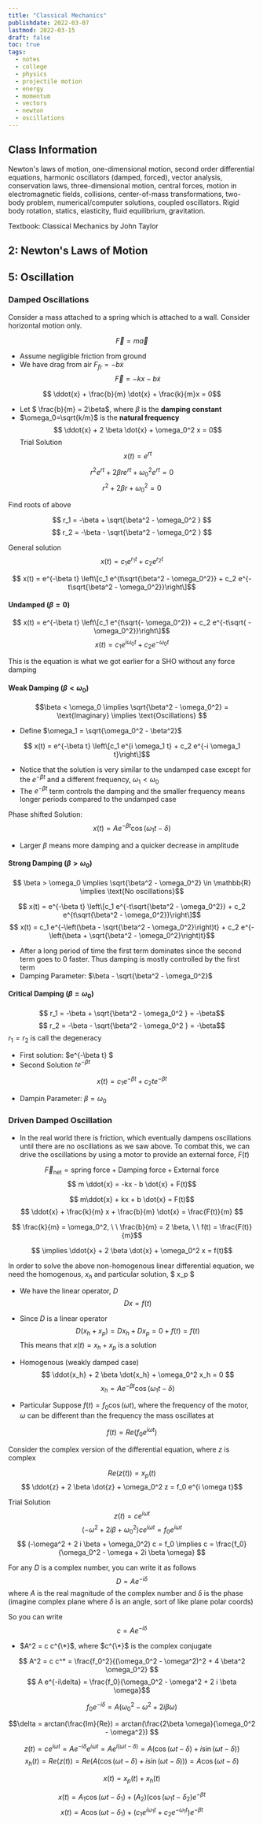 ```yaml
---
title: "Classical Mechanics"
publishdate: 2022-03-07
lastmod: 2022-03-15
draft: false
toc: true
tags:
  - notes
  - college
  - physics
  - projectile motion
  - energy
  - momentum
  - vectors
  - newton
  - oscillations
---
```


## Class Information
Newton's laws of motion, one-dimensional motion, second order differential equations, harmonic oscillators (damped, forced), vector analysis, conservation laws, three-dimensional motion, central forces, motion in electromagnetic fields, collisions, center-of-mass transformations, two-body problem, numerical/computer solutions, coupled oscillators. Rigid body rotation, statics, elasticity, fluid equilibrium, gravitation.

Textbook: Classical Mechanics by John Taylor

## 2: Newton's Laws of Motion

## 5: Oscillation

### Damped Oscillations
Consider a mass attached to a spring which is attached to a wall. Consider horizontal motion only.

$$ \vec{F} =m \vec{a}$$
* Assume negligible friction from ground
* We have drag from air $F_{fr} = -b \dot{x}$
$$ \vec{F} = -kx - b \dot{x}$$

$$ \ddot{x} + \frac{b}{m} \dot{x} + \frac{k}{m}x = 0$$
* Let $ \frac{b}{m} = 2\beta$, where $\beta$ is the **damping constant**
* $\omega_0=\sqrt{k/m}$ is the **natural frequency**
$$ \ddot{x} + 2 \beta \dot{x} + \omega_0^2 x = 0$$
Trial Solution 
$$x(t) = e^{rt}$$

$$ r^2 e^{rt} + 2 \beta r e^{rt} + \omega_0^2 e^{rt} = 0$$
$$ r^2  + 2 \beta r  + \omega_0^2 = 0$$

Find roots of above

$$ r_1 = -\beta + \sqrt{\beta^2 - \omega_0^2 } $$
$$ r_2 = -\beta - \sqrt{\beta^2 - \omega_0^2 } $$

General solution
$$ x(t) = c_1 e^{r_1 t} + c_2 e^{r_2 t}$$

$$ x(t) = e^{-\beta t} \left\[c_1 e^{t\sqrt{\beta^2 - \omega_0^2}} + c_2 e^{-t\sqrt{\beta^2 - \omega_0^2}}\right\]$$

#### Undamped ($\beta = 0$)
$$ x(t) = e^{-\beta t} \left\[c_1 e^{t\sqrt{- \omega_0^2}} + c_2 e^{-t\sqrt{ - \omega_0^2}}\right\]$$
$$ x(t) = c_1 e^{i\omega_0 t} + c_2 e^{-\omega_0 t}$$

This is the equation is what we got earlier for a SHO without any force damping

#### Weak Damping ($\beta < \omega_0$)
$$\beta < \omega_0 \implies \sqrt{\beta^2 - \omega_0^2} = \text{Imaginary} \implies \text{Oscillations} $$

* Define $\omega_1 = \sqrt{\omega_0^2 - \beta^2}$

$$ x(t) = e^{-\beta t} \left\[c_1 e^{i \omega_1 t} + c_2 e^{-i \omega_1 t}\right\]$$
* Notice that the solution is very similar to the undamped case except for the $e^{-\beta t}$ and a different frequency, $\omega_1 < \omega_0$
* The $e^{-\beta t}$ term controls the damping and the smaller frequency means longer periods compared to the undamped case

Phase shifted Solution:
$$ x(t) = Ae^{-\beta t} \cos (\omega_1 t - \delta) $$

* Larger $\beta$ means more damping and a quicker decrease in amplitude

#### Strong Damping ($\beta > \omega_0$)
$$ \beta > \omega_0 \implies \sqrt{\beta^2 - \omega_0^2} \in \mathbb{R} \implies \text{No oscillations}$$

$$ x(t) = e^{-\beta t} \left\[c_1 e^{-t\sqrt{\beta^2 - \omega_0^2}} + c_2 e^{t\sqrt{\beta^2 - \omega_0^2}}\right\]$$
$$ x(t) = c_1 e^{-\left(\beta  - \sqrt{\beta^2 - \omega_0^2}\right)t} + c_2 e^{-\left(\beta + \sqrt{\beta^2 - \omega_0^2}\right)t}$$

* After a long period of time the first term dominates since the second term goes to 0 faster. Thus damping is mostly controlled by the first term
* Damping Parameter: $\beta - \sqrt{\beta^2 - \omega_0^2}$

#### Critical Damping ($\beta = \omega_0$)
$$ r_1 = -\beta + \sqrt{\beta^2 - \omega_0^2 }  = -\beta$$
$$ r_2 = -\beta - \sqrt{\beta^2 - \omega_0^2 } = -\beta$$
$r_1 = r_2$ is call the degeneracy

* First solution: $e^{-\beta t} $
* Second Solution $t e^{-\beta t}$

$$ x(t) = c_1 e^{-\beta t} + c_2 t e^{-\beta t}$$
* Dampin Parameter: $\beta = \omega_0$

### Driven Damped Oscillation
* In the real world there is friction, which eventually dampens oscillations until there are no oscillations as we saw above. To combat this, we can drive the oscillations by using a motor to provide an external force, $F(t)$

$$ \vec{F}_{\text{net}} = \text{spring force} + \text{Damping force} + \text{External force} $$
$$ m \ddot{x} = -kx - b \dot{x} + F(t)$$

$$ m\ddot{x} + kx + b \dot{x} = F(t)$$
$$ \ddot{x} + \frac{k}{m} x + \frac{b}{m} \dot{x} = \frac{F(t)}{m} $$

$$ \frac{k}{m} = \omega_0^2, \ \ \frac{b}{m} = 2 \beta, \ \ f(t) = \frac{F(t)}{m}$$

$$ \implies \ddot{x} + 2 \beta \dot{x} + \omega_0^2 x = f(t)$$

In order to solve the above non-homogenous linear differential equation, we need the homogenous, $x_h$ and particular solution, $ x_p $

* We have the linear operator, $D$
$$ D x = f(t)$$
* Since $D$ is a linear operator
$$ D(x_h + x_p) = D x_h + D x_p = 0 + f(t) = f(t) $$
This means that $x(t) = x_h + x_p$ is a solution

* Homogenous (weakly damped case)
$$ \ddot{x_h} + 2 \beta \dot{x_h} + \omega_0^2 x_h = 0 $$
$$ x_h = Ae^{-\beta t} \cos (\omega_1 t - \delta) $$

* Particular
Suppose $f(t) = f_0 \cos (\omega t)$, where the frequency of the motor, $\omega$ can be different than the frequency the mass oscillates at

$$ f(t) = Re(f_0 e^{i \omega t})$$

Consider the complex version of the differential equation, where $z$ is complex

$$ Re(z(t)) = x_p(t)$$
$$ \ddot{z} + 2 \beta \dot{z} + \omega_0^2 z = f_0 e^{i \omega t}$$

Trial Solution
$$ z(t) = ce^{i\omega t}$$
$$ (-\omega^2 + 2 i \beta + \omega_0^2) c e^{i\omega t} = f_0 e^{i \omega t}$$
$$ (-\omega^2 + 2 i \beta + \omega_0^2) c = f_0 \implies c = \frac{f_0}{\omega_0^2 - \omega + 2i \beta \omega} $$

For any $D$ is a complex number, you can write it as follows
$$ D = A e^{-i\delta}$$
where $A$ is the real magnitude of the complex number and $\delta$ is the phase (imagine complex plane where $\delta$ is an angle, sort of like plane polar coords)

So you can write $$ c = A e^{-i\delta}$$
* $A^2 = c c^{\*}$, where $c^{\*}$ is the complex conjugate

$$ A^2 = c c^* = \frac{f_0^2}{(\omega_0^2 - \omega^2)^2 + 4 \beta^2 \omega_0^2} $$
$$ A e^{-i\delta} = \frac{f_0}{\omega_0^2 - \omega^2 + 2 i \beta \omega}$$

$$ f_0 e^{-i\delta} = A (\omega_0^2 - \omega^2 + 2 i \beta \omega)$$

$$\delta = arctan(\frac{Im}{Re}) = arctan(\frac{2\beta \omega}{\omega_0^2 - \omega^2}) $$

$$ z(t) = ce^{i\omega t} = Ae^{-i\delta} e ^{i \omega t}= A e^{i (\omega t - \delta)}  = A(\cos (\omega t - \delta) + i \sin(\omega t - \delta))$$
$$ x_h(t) = Re(z(t)) =  Re (A(\cos (\omega t - \delta) + i \sin(\omega t - \delta))) = A\cos (\omega t - \delta) $$

$$ x(t) = x_p (t) + x_h(t) $$

$$ x(t) = A_1 \cos(\omega t - \delta_1) +  (A_2)(\cos (\omega_1 t - \delta_2)e^{-\beta t}$$
$$ x(t) = A \cos(\omega t - \delta_1) + (c_1 e^{i\omega_1 t} + c_2 e^{-\omega_1 t} ) e^{-\beta t}$$

